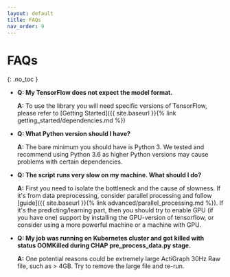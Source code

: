 ```yaml
---
layout: default
title: FAQs
nav_order: 9
---
```


# FAQs
{: .no_toc }


- **Q: My TensorFlow does not expect the model format.**

    **A:** To use the library you will need specific versions of TensorFlow, please refer to [Getting Started]({{ site.baseurl }}{% link getting_started/dependencies.md %})

- **Q: What Python version should I have?**

    **A:** The bare minimum you should have is Python 3. We tested and recommend using Python 3.6 as higher Python versions may cause problems with certain dependencies.

- **Q: The script runs very slow on my machine. What should I do?**

    **A:** First you need to isolate the bottleneck and the cause of slowness. If it's from data preprocessing, consider parallel processing and follow [guide]({{ site.baseurl }}{% link advanced/parallel_processing.md %}). If it's the predicting/learning part, then you should try to enable GPU (if you have one) support by installing the GPU-version of tensorflow, or consider using a more powerful machine or a machine with GPU.

- **Q: My job was running on Kubernetes cluster and got killed with status OOMKilled during CHAP pre_process_data.py stage.**

    **A:** One potential reasons could be extremely large ActiGraph 30Hz Raw file, such as > 4GB. Try to remove the large file and re-run.